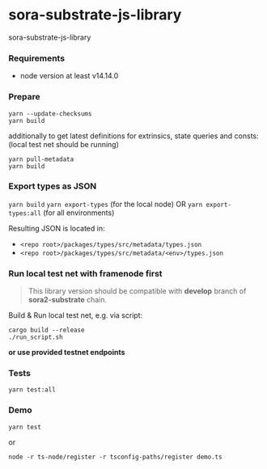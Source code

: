 # sora-substrate-js-library
sora-substrate-js-library

### Requirements
* node version at least v14.14.0

### Prepare
```
yarn --update-checksums
yarn build
```
additionally to get latest definitions for extrinsics, state queries and consts:\
(local test net should be running)
```
yarn pull-metadata
yarn build
```

### Export types as JSON
`yarn build`
`yarn export-types` (for the local node) OR `yarn export-types:all` (for all environments)

Resulting JSON is located in:
- `<repo root>/packages/types/src/metadata/types.json`
- `<repo root>/packages/types/src/metadata/<env>/types.json`

### Run local test net with framenode first

> This library version should be compatible with **develop** branch of **sora2-substrate** chain.

Build & Run local test net, e.g. via script:
```
cargo build --release
./run_script.sh
```
**or use provided testnet endpoints**
### Tests
```
yarn test:all
```

### Demo
```
yarn test
```
or
```
node -r ts-node/register -r tsconfig-paths/register demo.ts
```
